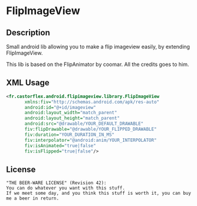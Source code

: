 FlipImageView
==================

Description
-----------
Small android lib allowing you to make a flip imageview easily, by extending FlipImageView.

This lib is based on the FlipAnimator by coomar. All the credits goes to him.

XML Usage
---------
```xml
<fr.castorflex.android.flipimageview.library.FlipImageView
       xmlns:fiv="http://schemas.android.com/apk/res-auto"
       android:id="@+id/imageview"
       android:layout_width="match_parent"
       android:layout_height="match_parent"
       android:src="@drawable/YOUR_DEFAULT_DRAWABLE"
       fiv:flipDrawable="@drawable/YOUR_FLIPPED_DRAWABLE"
       fiv:duration="YOUR_DURATION_IN_MS"
       fiv:interpolator="@android:anim/YOUR_INTERPOLATOR"
       fiv:isAnimated="true|false"
       fiv:isFlipped="true|false"/>
```

License
-------

```
"THE BEER-WARE LICENSE" (Revision 42):
You can do whatever you want with this stuff.
If we meet some day, and you think this stuff is worth it, you can buy me a beer in return.
```

